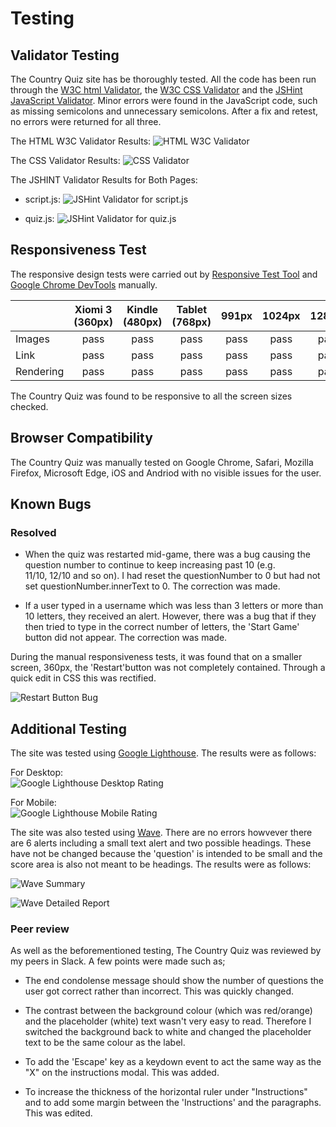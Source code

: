 # Testing

## Validator Testing

The Country Quiz site has be thoroughly tested. All the code has been run through the [W3C html Validator](https://validator.w3.org/), the [W3C CSS Validator](https://jigsaw.w3.org/css-validator/) and the [JSHint JavaScript Validator](https://jshint.com/). Minor errors were found in the JavaScript code, such as missing semicolons and unnecessary semicolons. After a fix and retest, no errors were returned for all  three. 

The HTML W3C Validator Results:
![HTML W3C Validator](media/html-validator.png)

The CSS Validator Results:
![CSS Validator](media/css-validator.png)

The JSHINT Validator Results for Both Pages:
- script.js:
![JSHint Validator for script.js](media/js-script.png)

- quiz.js:
![JSHint Validator for quiz.js](media/js-quiz.png)

## Responsiveness Test

The responsive design tests were carried out by [Responsive Test Tool](https://responsivetesttool.com/) and [Google Chrome DevTools](https://developer.chrome.com/docs/devtools/) manually.

|              | Xiomi 3 (360px) | Kindle (480px) | Tablet (768px) | 991px | 1024px | 1280px |
| :----------- | :---------------: | :------------: | :------------: | :---: | :----: | :----: |
| Images       |   pass            | pass           | pass           | pass  | pass   | pass   |
| Link         |   pass            | pass           | pass           | pass  | pass   | pass   |
| Rendering    |   pass            | pass           | pass           | pass  | pass   | pass   |

The Country Quiz was found to be responsive to all the screen sizes checked.

## Browser Compatibility

The Country Quiz was manually tested on Google Chrome, Safari, Mozilla Firefox, Microsoft Edge, iOS and Andriod with no visible issues for the user.

## Known Bugs

### Resolved

- When the quiz was restarted mid-game, there was a bug causing the question number to continue to keep increasing past 10 (e.g.  
  11/10, 12/10 and so on). I had reset the questionNumber to 0 but had not set questionNumber.innerText to 0. The correction was made.

- If a user typed in a username which was less than 3 letters or more than 10 letters, they received an alert. However, there was a bug that if they then tried to type in the correct number of letters, the 'Start Game' button did not appear. The correction was made. 

During the manual responsiveness tests, it was found that on a smaller screen, 360px, the 'Restart'button was not completely contained. Through a quick edit in CSS this was rectified.

![Restart Button Bug](media/bug1.png)

## Additional Testing

The site was tested using [Google Lighthouse](https://developers.google.com/web/tools/lighthouse). The results were as follows:

For Desktop: \
![Google Lighthouse Desktop Rating](media/lighthouse-desktop.png)

For Mobile: \
![Google Lighthouse Mobile Rating](media/lighthouse-mobile.png)

The site was also tested using [Wave](https://wave.webaim.org/). There are no errors howvever there are 6 alerts including a small text alert and two possible headings. These have not be changed because the 'question' is intended to be small and the score area is also not meant to be headings. The results were as follows:

![Wave Summary](media/wave-summary.png)

![Wave Detailed Report](media/wave-details.png)

### Peer review
As well as the beforementioned testing, The Country Quiz was reviewed by my peers in Slack. A few points were made such as; 

- The end condolense message should show the number of questions the user got correct rather than incorrect. This was quickly changed.

- The contrast between the background colour (which was red/orange) and the placeholder (white) text wasn't very easy to read. Therefore I switched the background back to white and changed the placeholder text to be the same colour as the label.

- To add the 'Escape' key as a keydown event to act the same way as the "X" on the instructions modal. This was added.

- To increase the thickness of the horizontal ruler under "Instructions" and to add some margin between the 'Instructions' and the paragraphs. This was edited.